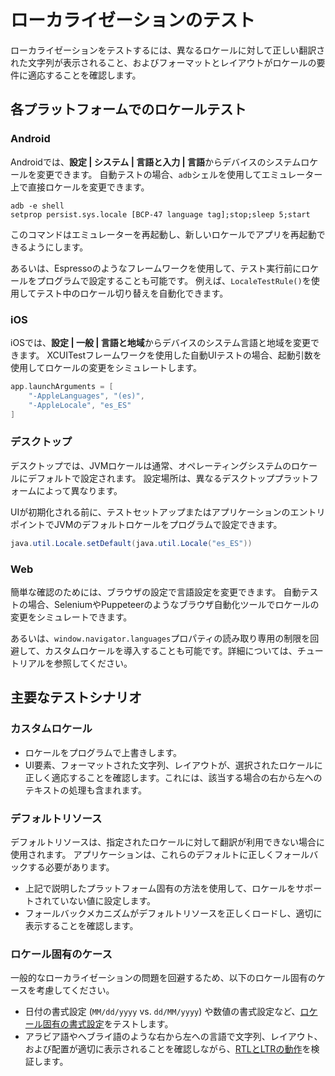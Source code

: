 # ローカライゼーションのテスト
<show-structure depth="2"/>

ローカライゼーションをテストするには、異なるロケールに対して正しい翻訳された文字列が表示されること、およびフォーマットとレイアウトがロケールの要件に適応することを確認します。

## 各プラットフォームでのロケールテスト

### Android

Androidでは、**設定 | システム | 言語と入力 | 言語**からデバイスのシステムロケールを変更できます。
自動テストの場合、`adb`シェルを使用してエミュレーター上で直接ロケールを変更できます。

```shell
adb -e shell
setprop persist.sys.locale [BCP-47 language tag];stop;sleep 5;start
```

このコマンドはエミュレーターを再起動し、新しいロケールでアプリを再起動できるようにします。

あるいは、Espressoのようなフレームワークを使用して、テスト実行前にロケールをプログラムで設定することも可能です。
例えば、`LocaleTestRule()`を使用してテスト中のロケール切り替えを自動化できます。

### iOS

iOSでは、**設定 | 一般 | 言語と地域**からデバイスのシステム言語と地域を変更できます。
XCUITestフレームワークを使用した自動UIテストの場合、起動引数を使用してロケールの変更をシミュレートします。

```swift
app.launchArguments = [
    "-AppleLanguages", "(es)",
    "-AppleLocale", "es_ES"
]
```

### デスクトップ

デスクトップでは、JVMロケールは通常、オペレーティングシステムのロケールにデフォルトで設定されます。
設定場所は、異なるデスクトッププラットフォームによって異なります。

UIが初期化される前に、テストセットアップまたはアプリケーションのエントリポイントでJVMのデフォルトロケールをプログラムで設定できます。

```java
java.util.Locale.setDefault(java.util.Locale("es_ES"))
```

### Web

簡単な確認のためには、ブラウザの設定で言語設定を変更できます。
自動テストの場合、SeleniumやPuppeteerのようなブラウザ自動化ツールでロケールの変更をシミュレートできます。

あるいは、`window.navigator.languages`プロパティの読み取り専用の制限を回避して、カスタムロケールを導入することも可能です。詳細については、[](compose-resource-environment.md)チュートリアルを参照してください。

## 主要なテストシナリオ

### カスタムロケール

* ロケールをプログラムで上書きします。
* UI要素、フォーマットされた文字列、レイアウトが、選択されたロケールに正しく適応することを確認します。これには、該当する場合の右から左へのテキストの処理も含まれます。

### デフォルトリソース

デフォルトリソースは、指定されたロケールに対して翻訳が利用できない場合に使用されます。
アプリケーションは、これらのデフォルトに正しくフォールバックする必要があります。

* 上記で説明したプラットフォーム固有の方法を使用して、ロケールをサポートされていない値に設定します。
* フォールバックメカニズムがデフォルトリソースを正しくロードし、適切に表示することを確認します。

### ロケール固有のケース

一般的なローカライゼーションの問題を回避するため、以下のロケール固有のケースを考慮してください。

* 日付の書式設定 (`MM/dd/yyyy` vs. `dd/MM/yyyy`) や数値の書式設定など、[ロケール固有の書式設定](compose-regional-format.md)をテストします。
* アラビア語やヘブライ語のような右から左への言語で文字列、レイアウト、および配置が適切に表示されることを確認しながら、[RTLとLTRの動作](compose-rtl.md)を検証します。